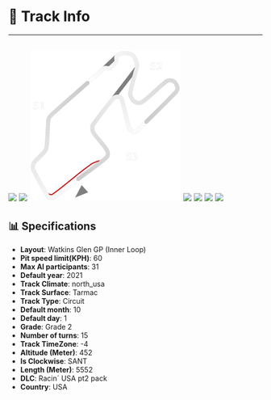 # 🏁 Track Info

---
![](image_1.jpg)
![](image_2.jpg)
![](image_3.jpg)
![](image_4.jpg)
![](image_5.jpg)
![](image_6.jpg)
![](image_7.jpg)
---

## 📊 Specifications

- **Layout**: Watkins Glen GP (Inner Loop)
- **Pit speed limit(KPH)**: 60
- **Max AI participants**: 31
- **Default year**: 2021
- **Track Climate**: north_usa
- **Track Surface**: Tarmac
- **Track Type**: Circuit
- **Default month**: 10
- **Default day**: 1
- **Grade**: Grade 2
- **Number of turns**: 15
- **Track TimeZone**: -4
- **Altitude (Meter)**: 452
- **Is Clockwise**: SANT
- **Length (Meter)**: 5552
- **DLC**: Racin´ USA pt2 pack
- **Country**: USA
